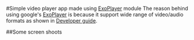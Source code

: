 #Simple video player app made using [ExoPlayer](https://github.com/google/ExoPlayer) module
The reason behind using google's [ExoPlayer](https://github.com/google/ExoPlayer) is because it support wide range of video/audio formats as shown in [Developer guide](https://google.github.io/ExoPlayer/supported-formats.html).

##Some screen shoots

